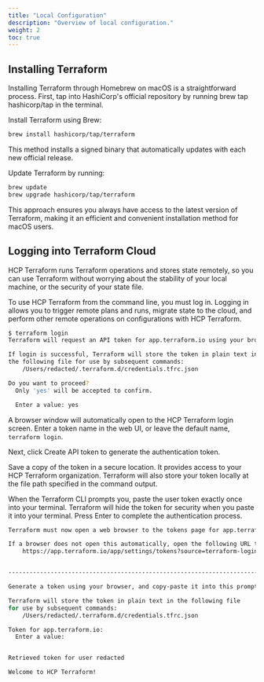 ```yaml
---
title: "Local Configuration"
description: "Overview of local configuration."
weight: 2
toc: true
---
```


## Installing Terraform

Installing Terraform through Homebrew on macOS is a straightforward process. First, tap into HashiCorp's official
repository by running brew tap hashicorp/tap in the terminal.

Install Terraform using Brew:

```bash
brew install hashicorp/tap/terraform
```

This method installs a signed binary that automatically updates with each new official release.

Update Terraform by running:

```bash
brew update
brew upgrade hashicorp/tap/terraform
```

This approach ensures you always have access to the latest version of Terraform, making it an efficient and convenient
installation method for macOS users.

## Logging into Terraform Cloud

HCP Terraform runs Terraform operations and stores state remotely, so you can use Terraform without worrying about the
stability of your local machine, or the security of your state file.

To use HCP Terraform from the command line, you must log in. Logging in allows you to trigger remote plans and runs,
migrate state to the cloud, and perform other remote operations on configurations with HCP Terraform.

```bash
$ terraform login
Terraform will request an API token for app.terraform.io using your browser.

If login is successful, Terraform will store the token in plain text in
the following file for use by subsequent commands:
    /Users/redacted/.terraform.d/credentials.tfrc.json

Do you want to proceed?
  Only 'yes' will be accepted to confirm.

  Enter a value: yes
```

A browser window will automatically open to the HCP Terraform login screen. Enter a token name in the web UI, or leave
the default name, `terraform login`.

Next, click Create API token to generate the authentication token.

Save a copy of the token in a secure location. It provides access to your HCP Terraform organization. Terraform will also
store your token locally at the file path specified in the command output.

When the Terraform CLI prompts you, paste the user token exactly once into your terminal. Terraform will hide the token
for security when you paste it into your terminal. Press Enter to complete the authentication process.

```bash
Terraform must now open a web browser to the tokens page for app.terraform.io.

If a browser does not open this automatically, open the following URL to proceed:
    https://app.terraform.io/app/settings/tokens?source=terraform-login


---------------------------------------------------------------------------------

Generate a token using your browser, and copy-paste it into this prompt.

Terraform will store the token in plain text in the following file
for use by subsequent commands:
    /Users/redacted/.terraform.d/credentials.tfrc.json

Token for app.terraform.io:
  Enter a value:


Retrieved token for user redacted

Welcome to HCP Terraform!
```
